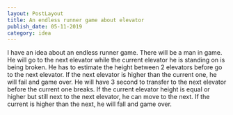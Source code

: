 ```yaml
---
layout: PostLayout
title: An endless runner game about elevator
publish_date: 05-11-2019
category: idea
---
```

I have an idea about an endless runner game. There will be a man in game. He will go to the next elevator while the current elevator he is standing on is being broken. He has to estimate the height between 2 elevators before go to the next elevator. If the next elevator is higher than the current one, he will fail and game over. He will have 3 second to transfer to the next elevator before the current one breaks. If the current elevator height is equal or higher but still next to the next elevator, he can move to the next. If the current is higher than the next, he will fall and game over.
